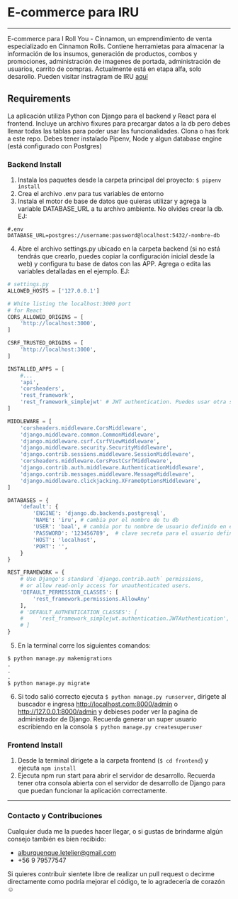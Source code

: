 # E-commerce para IRU
---

E-commerce para I Roll You - Cinnamon, un emprendimiento de venta especializado en Cinnamon Rolls. 
Contiene herramietas para almacenar la información de los insumos, generación de productos, combos y promociones, 
administración de imagenes de portada, administración de usuarios, carrito de compras. 
Actualmente está en etapa alfa, solo desarollo.
Pueden visitar instragram de IRU [aquí](https://www.instagram.com/irollyou_cinnamon/)

## Requirements

La aplicación utiliza Python con Django para el backend y React para el frontend.
Incluye un archivo fixures para precargar datos a la db pero debes llenar todas las tablas para poder usar las funcionalidades.
Clona o has fork a este repo. Debes tener instalado Pipenv, Node y algun database engine (está configurado con Postgres)

### Backend Install
1. Instala los paquetes desde la carpeta principal del proyecto: `$ pipenv install`
2. Crea el archivo .env para tus variables de entorno
3. Instala el motor de base de datos que quieras utilizar y agrega la variable DATABASE_URL a tu archivo ambiente. No olvides crear la db. 
EJ:
```
#.env
DATABASE_URL=postgres://username:password@localhost:5432/-nombre-db
```
4. Abre el archivo settings.py ubicado en la carpeta backend (si no está tendrás que crearlo, puedes copiar la configuración inicial desde la web) y configura tu base de datos con las APP. Agrega o edita las variables detalladas en el ejemplo.
EJ:
```python
# settings.py
ALLOWED_HOSTS = ['127.0.0.1']

# White listing the localhost:3000 port
# for React
CORS_ALLOWED_ORIGINS = [
    'http://localhost:3000',
]

CSRF_TRUSTED_ORIGINS = [
    'http://localhost:3000',
]

INSTALLED_APPS = [
    #...
    'api',
    'corsheaders',
    'rest_framework',
    'rest_framework_simplejwt' # JWT authentication. Puedes usar otra si lo deseas, de momento no está implementada
]

MIDDLEWARE = [
    'corsheaders.middleware.CorsMiddleware',
    'django.middleware.common.CommonMiddleware',
    'django.middleware.csrf.CsrfViewMiddleware',
    'django.middleware.security.SecurityMiddleware',
    'django.contrib.sessions.middleware.SessionMiddleware',
    'corsheaders.middleware.CorsPostCsrfMiddleware',
    'django.contrib.auth.middleware.AuthenticationMiddleware',
    'django.contrib.messages.middleware.MessageMiddleware',
    'django.middleware.clickjacking.XFrameOptionsMiddleware',
]

DATABASES = {
    'default': {
        'ENGINE': 'django.db.backends.postgresql',
        'NAME': 'iru', # cambia por el nombre de tu db
        'USER': 'baal', # cambia por tu nombre de usuario definido en el database engine
        'PASSWORD': '123456789',  # clave secreta para el usuario definido antes
        'HOST': 'localhost',
        'PORT': '',
    }
}

REST_FRAMEWORK = {
    # Use Django's standard `django.contrib.auth` permissions,
    # or allow read-only access for unauthenticated users.
    'DEFAULT_PERMISSION_CLASSES': [
        'rest_framework.permissions.AllowAny'
    ],
    # 'DEFAULT_AUTHENTICATION_CLASSES': [
    #     'rest_framework_simplejwt.authentication.JWTAuthentication',
    # ]
}
```
5. En la terminal corre los siguientes comandos:
```
$ python manage.py makemigrations
.
.
.
$ python manage.py migrate
```
6. Si todo salió correcto ejecuta `$ python manage.py runserver`, dirigete al buscador e ingresa http://localhost.com:8000/admin o http://127.0.0.1:8000/admin y debieses poder ver la pagina de administrador de Django. Recuerda generar un super usuario escribiendo en la consola `$ python manage.py createsuperuser`

### Frontend Install
1. Desde la terminal dirigete a la carpeta frontend (`$ cd frontend`) y ejecuta `npm install`
2. Ejecuta npm run start para abrir el servidor de desarrollo. Recuerda tener otra consola abierta con el servidor de desarrollo de Django para que puedan funcionar la aplicación correctamente.

---

### Contacto y Contribuciones
Cualquier duda me la puedes hacer llegar, o si gustas de brindarme algún consejo también es bien recibido:
- alburquenque.letelier@gmail.com
- +56 9 79577547

Si quieres contribuir sientete libre de realizar un pull request o decirme directamente como podría mejorar el código, te lo agradecería de corazón ☺
